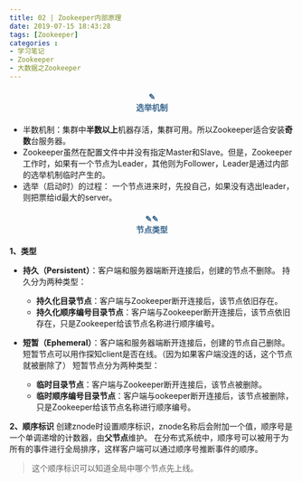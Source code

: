 ```yaml
---
title: 02 | Zookeeper内部原理
date: 2019-07-15 18:43:28
tags: [Zookeeper]
categories :
- 学习笔记
- Zookeeper
- 大数据之Zookeeper
---
```


#### <center><font color = "#36648B">✎</font><br/><font color = "#36648B">选举机制</font></center>
- 半数机制：集群中**半数以上**机器存活，集群可用。所以Zookeeper适合安装**奇数**台服务器。
- Zookeeper虽然在配置文件中并没有指定Master和Slave。但是，Zookeeper工作时，如果有一个节点为Leader，其他则为Follower，Leader是通过内部的选举机制临时产生的。
- 选举（启动时）的过程：
  一个节点进来时，先投自己，如果没有选出leader，则把票给id最大的server。


#### <center><font color = "#36648B">✎✎</font><br/><font color = "#36648B">节点类型</font></center>
**1、类型**
- **持久（Persistent）**：客户端和服务器端断开连接后，创建的节点不删除。
  持久分为两种类型：
  - **持久化目录节点**：客户端与Zookeeper断开连接后，该节点依旧存在。
  - **持久化顺序编号目录节点**：客户端与Zookeeper断开连接后，该节点依旧存在，只是Zookeeper给该节点名称进行顺序编号。
  
  
- **短暂（Ephemeral）**：客户端和服务器端断开连接后，创建的节点自己删除。
  短暂节点可以用作探知client是否在线。（因为如果客户端没连的话，这个节点就被删除了）
  短暂节点分为两种类型：
  - **临时目录节点**：客户端与Zookeeper断开连接后，该节点被删除。
  - **临时顺序编号目录节点**：客户端与ookeeper断开连接后，该节点被删除，只是Zookeeper给该节点名称进行顺序编号。

**2、顺序标识**
创建znode时设置顺序标识，znode名称后会附加一个值，顺序号是一个单调递增的计数器，由**父节点**维护。
在分布式系统中，顺序号可以被用于为所有的事件进行全局排序，这样客户端可以通过顺序号推断事件的顺序。
> 这个顺序标识可以知道全局中哪个节点先上线。







